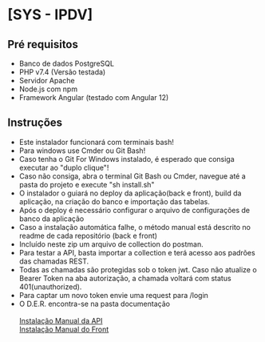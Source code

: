 <h1>[SYS - IPDV]</h1>   
<h2>Pré requisitos</h2>
<ul>
    <li>Banco de dados PostgreSQL</li>
    <li>PHP v7.4 (Versão testada)</li>
    <li>Servidor Apache</li>
    <li>Node.js com npm</li>
    <li>Framework Angular (testado com Angular 12)</li>
</ul>
<h2>Instruções</h2>
<ul>
    <li>Este instalador funcionará com terminais bash!</li>
    <li>Para windows use Cmder ou Git Bash!</li>
    <li>Caso tenha o Git For Windows instalado, é esperado que consiga executar ao "duplo clique"!</li>
    <li>Caso não consiga, abra o terminal Git Bash ou Cmder, navegue até a pasta do projeto e execute "sh install.sh"</li>
    <li>O instalador o guiará no deploy da aplicação(back e front), build da aplicação, na criação do banco e importação das tabelas.</li> 
    <li>Após o deploy é necessário configurar o arquivo de configurações de banco da aplicação</li>
    <li>Caso a instalação automática falhe, o método manual está descrito no readme de cada repositório (back e front)</li>
    <li>Incluído neste zip um arquivo de collection do postman.</li>
    <li>Para testar a API, basta importar a collection e terá acesso aos padrões das chamadas REST.</li>
    <li>Todas as chamadas são protegidas sob o token jwt. Caso não atualize o Bearer Token na aba autorização, a chamada voltará com status 401(unauthorized).</li>
    <li>Para captar um novo token envie uma request para /login</li>
    <li>O D.E.R. encontra-se na pasta documentação</li>
    <br>
    <a href="#">Instalação Manual da API</a>
    <br>
    <a href="#">Instalação Manual do Front</a>
</ul>